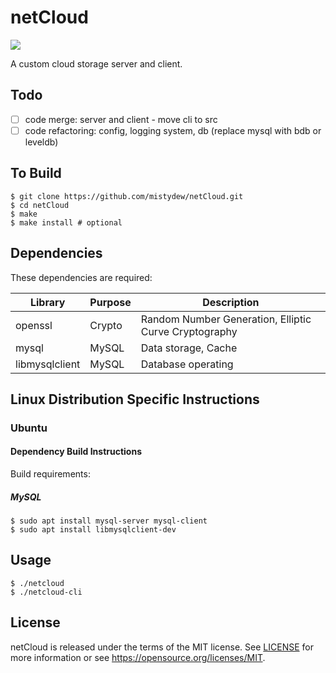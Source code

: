 # netCloud

![](https://github.com/mistydew/netCloud/workflows/C/C++%20CI/badge.svg)

A custom cloud storage server and client.

## Todo

- [ ] code merge: server and client - move cli to src
- [ ] code refactoring: config, logging system, db (replace mysql with bdb or leveldb)

## To Build

```
$ git clone https://github.com/mistydew/netCloud.git
$ cd netCloud
$ make
$ make install # optional
```

## Dependencies

These dependencies are required:

Library        | Purpose | Description
---------------|---------|-------------
openssl        | Crypto  | Random Number Generation, Elliptic Curve Cryptography
mysql          | MySQL   | Data storage, Cache
libmysqlclient | MySQL   | Database operating

## Linux Distribution Specific Instructions

### Ubuntu

#### Dependency Build Instructions

Build requirements:

##### MySQL

```
$ sudo apt install mysql-server mysql-client
$ sudo apt install libmysqlclient-dev
```

## Usage

```
$ ./netcloud
$ ./netcloud-cli
```

## License

netCloud is released under the terms of the MIT license.
See [LICENSE](LICENSE) for more information or see https://opensource.org/licenses/MIT.
